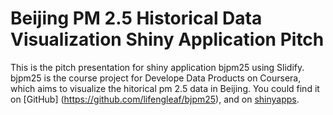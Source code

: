 # Beijing PM 2.5 Historical Data Visualization Shiny Application Pitch

This is the pitch presentation for shiny application bjpm25 using Slidify. bjpm25 is the course project 
for Develope Data Products on Coursera, which aims to visualize the hitorical pm 2.5 data in Beijing.
You could find it on [GitHub] (https://github.com/lifengleaf/bjpm25), and on [shinyapps](https://leaf.shinyapps.io/bjpm25/).
